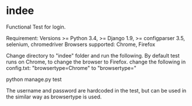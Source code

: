 # indee
Functional Test for login.

Requirement: Versions >= Python 3.4, >= Django 1.9, >= configparser 3.5, selenium, chromedriver
Browsers supported: Chrome, Firefox

Change directory to "indee" folder and run the following. By default test runs on Chrome, to change the browser to Firefox. change the following in config.txt:
"browsertype=Chrome" to "browsertype="

python manage.py test

The username and password are hardcoded in the test, but can be used in the similar way as browsertype is used.
